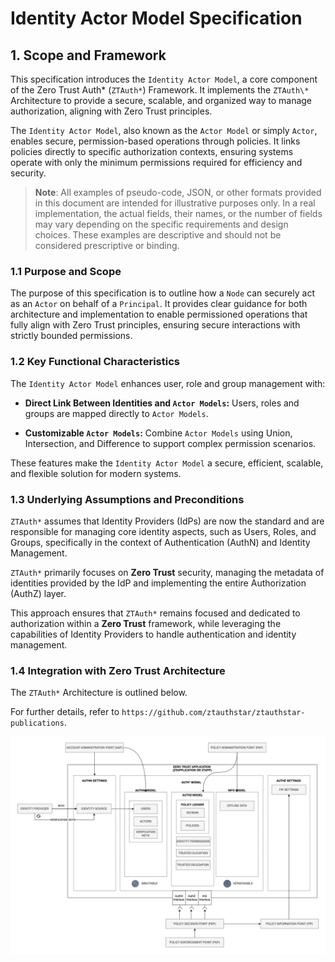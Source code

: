 # Identity Actor Model Specification

## 1. Scope and Framework

This specification introduces the `Identity Actor Model`, a core component of the Zero Trust Auth* (`ZTAuth*`) Framework.
It implements the `ZTAuth\*` Architecture to provide a secure, scalable, and organized way to manage authorization, aligning with Zero Trust principles.

The `Identity Actor Model`, also known as the `Actor Model` or simply `Actor`, enables secure, permission-based operations through policies.
It links policies directly to specific authorization contexts, ensuring systems operate with only the minimum permissions required for efficiency and security.

> **Note**: All examples of pseudo-code, JSON, or other formats provided in this document are intended for illustrative purposes only.
> In a real implementation, the actual fields, their names, or the number of fields may vary depending on the specific requirements and design choices.
> These examples are descriptive and should not be considered prescriptive or binding.

### 1.1 Purpose and Scope

The purpose of this specification is to outline how a `Node` can securely act as an `Actor` on behalf of a `Principal`.
It provides clear guidance for both architecture and implementation to enable permissioned operations that fully align with Zero Trust principles, ensuring secure interactions with strictly bounded permissions.

### 1.2 Key Functional Characteristics

The `Identity Actor Model` enhances user, role and group management with:

- **Direct Link Between Identities and `Actor Models`:** Users, roles and groups are mapped directly to `Actor Models`.

- **Customizable `Actor Models`:** Combine `Actor Models` using Union, Intersection, and Difference to support complex permission scenarios.

These features make the `Identity Actor Model` a secure, efficient, scalable, and flexible solution for modern systems.

### 1.3 Underlying Assumptions and Preconditions

`ZTAuth*` assumes that Identity Providers (IdPs) are now the standard and are responsible for managing core identity aspects, such as Users, Roles, and Groups, specifically in the context of Authentication (AuthN) and Identity Management.

`ZTAuth*` primarily focuses on **Zero Trust** security, managing the metadata of identities provided by the IdP and implementing the entire Authorization (AuthZ) layer.

This approach ensures that `ZTAuth*` remains focused and dedicated to authorization within a **Zero Trust** framework, while leveraging the capabilities of Identity Providers to handle authentication and identity management.

### 1.4 Integration with Zero Trust Architecture

The `ZTAuth*` Architecture is outlined below.

For further details, refer to `https://github.com/ztauthstar/ztauthstar-publications`.

![ZTAuth* Architecture](../images/ztauth-architecture.png)
